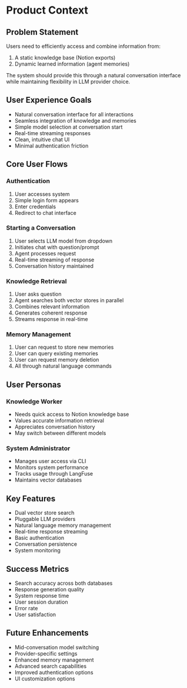 # Product Context

## Problem Statement
Users need to efficiently access and combine information from:
1. A static knowledge base (Notion exports)
2. Dynamic learned information (agent memories)

The system should provide this through a natural conversation interface while maintaining flexibility in LLM provider choice.

## User Experience Goals
- Natural conversation interface for all interactions
- Seamless integration of knowledge and memories
- Simple model selection at conversation start
- Real-time streaming responses
- Clean, intuitive chat UI
- Minimal authentication friction

## Core User Flows

### Authentication
1. User accesses system
2. Simple login form appears
3. Enter credentials
4. Redirect to chat interface

### Starting a Conversation
1. User selects LLM model from dropdown
2. Initiates chat with question/prompt
3. Agent processes request
4. Real-time streaming of response
5. Conversation history maintained

### Knowledge Retrieval
1. User asks question
2. Agent searches both vector stores in parallel
3. Combines relevant information
4. Generates coherent response
5. Streams response in real-time

### Memory Management
1. User can request to store new memories
2. User can query existing memories
3. User can request memory deletion
4. All through natural language commands

## User Personas

### Knowledge Worker
- Needs quick access to Notion knowledge base
- Values accurate information retrieval
- Appreciates conversation history
- May switch between different models

### System Administrator
- Manages user access via CLI
- Monitors system performance
- Tracks usage through LangFuse
- Maintains vector databases

## Key Features
- Dual vector store search
- Pluggable LLM providers
- Natural language memory management
- Real-time response streaming
- Basic authentication
- Conversation persistence
- System monitoring

## Success Metrics
- Search accuracy across both databases
- Response generation quality
- System response time
- User session duration
- Error rate
- User satisfaction

## Future Enhancements
- Mid-conversation model switching
- Provider-specific settings
- Enhanced memory management
- Advanced search capabilities
- Improved authentication options
- UI customization options
